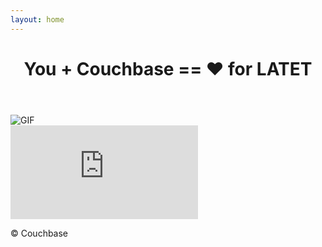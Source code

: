 ```yaml
---
layout: home
---
```


<html lang="en">
<head>
    <meta charset="UTF-8">
    <meta name="viewport" content="width=device-width, initial-scale=1.0">
    <title>You + Couchbase == ❤️ for LATET</title>
    <link rel="apple-touch-icon" sizes="180x180" href="/favicon_io/apple-touch-icon.png">
    <link rel="icon" type="image/png" sizes="32x32" href="/favicon_io/favicon-32x32.png">
    <link rel="icon" type="image/png" sizes="16x16" href="/favicon_io/favicon-16x16.png">
    <link rel="manifest" href="/favicon_io/site.webmanifest">
    <link rel="mask-icon" href="/favicon_io/safari-pinned-tab.svg" color="#5bbad5">
    <link rel="shortcut icon" href="/favicon_io/favicon.ico">
    <meta name="msapplication-TileColor" content="#2b5797">
    <meta name="msapplication-config" content="/favicon_io/browserconfig.xml">
    <meta name="theme-color" content="#ffffff">
    <link href="https://cdn.jsdelivr.net/npm/tailwindcss@2.2.19/dist/tailwind.min.css" rel="stylesheet">
</head>
<body class="flex flex-col min-h-screen">
    <header class="bg-gray-100 text-center p-4 border-b border-gray-300">
        <h1 class="text-2xl font-bold">You + Couchbase == ❤️ for LATET</h1>
    </header>
    <div class="flex flex-1 flex-col md:flex-row p-4">
        <div class="flex flex-1 items-center justify-center bg-gray-200 p-4 md:mr-4 mb-4 md:mb-0">
            <div class="bg-white p-4 border border-gray-200 shadow-lg">
                <img src="hacker_cat.gif" alt="GIF" class="max-w-full h-auto">
            </div>
        </div>
        <div class="flex flex-1 items-center justify-center bg-white p-4">
            <iframe src="https://docs.google.com/forms/d/e/1FAIpQLSeSKmnw-4OupCqpMtPU1VEgfLNeeZagw58FrPgVXkeNoHm_Nw/viewform?embedded=true" class="w-full h-96 md:h-full" frameborder="0">Loading…</iframe>
        </div>
    </div>
    <footer class="bg-gray-100 text-center p-4 border-t border-gray-300 mt-auto">
        <p>&copy; Couchbase</p>
    </footer>
</body>
</html>
